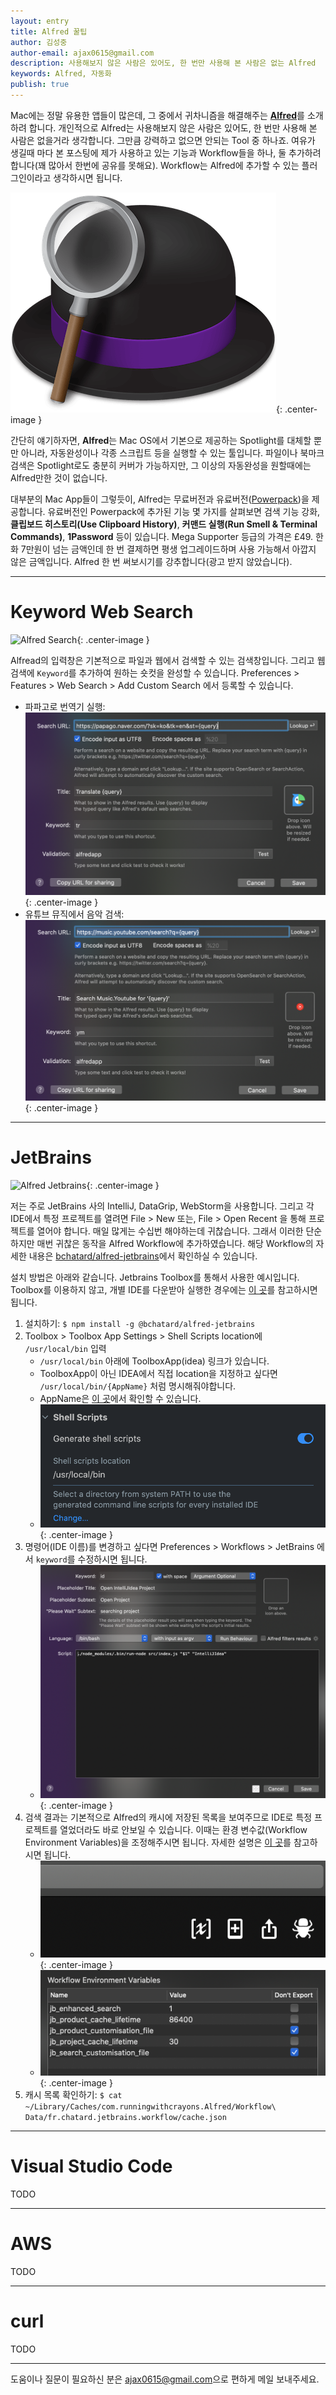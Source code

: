 ```yaml
---
layout: entry
title: Alfred 꿀팁
author: 김성중
author-email: ajax0615@gmail.com
description: 사용해보지 않은 사람은 있어도, 한 번만 사용해 본 사람은 없는 Alfred
keywords: Alfred, 자동화
publish: true
---
```


Mac에는 정말 유용한 앱들이 많은데, 그 중에서 귀차니즘을 해결해주는 [**Alfred**](https://www.alfredapp.com/)를 소개하려 합니다. 개인적으로 Alfred는 사용해보지 않은 사람은 있어도, 한 번만 사용해 본 사람은 없을거라 생각합니다. 그만큼 강력하고 없으면 안되는 Tool 중 하나죠. 여유가 생길때 마다 본 포스팅에 제가 사용하고 있는 기능과 Workflow들을 하나, 둘 추가하려 합니다(꽤 많아서 한번에 공유를 못해요). Workflow는 Alfred에 추가할 수 있는 플러그인이라고 생각하시면 됩니다.

![Alfred](/images/2020/10/07/alfred.png "Alfred"){: .center-image }

간단히 얘기하자면, **Alfred**는 Mac OS에서 기본으로 제공하는 Spotlight를 대체할 뿐만 아니라, 자동완성이나 각종 스크립트 등을 실행할 수 있는 툴입니다. 파일이나 북마크 검색은 Spotlight로도 충분히 커버가 가능하지만, 그 이상의 자동완성을 원할때에는 Alfred만한 것이 없습니다.

대부분의 Mac App들이 그렇듯이, Alfred는 무료버전과 유료버전([Powerpack](https://www.alfredapp.com/powerpack/))을 제공합니다. 유료버전인 Powerpack에 추가된 기능 몇 가지를 살펴보면 검색 기능 강화, **클립보드 히스토리(Use Clipboard History)**, **커맨드 실행(Run Smell & Terminal Commands)**, **1Password** 등이 있습니다. Mega Supporter 등급의 가격은 £49. 한화 7만원이 넘는 금액인데 한 번 결제하면 평생 업그레이드하며 사용 가능해서 아깝지 않은 금액입니다. Alfred 한 번 써보시기를 강추합니다(광고 받지 않았습니다).

---

# Keyword Web Search
![Alfred Search](/images/2020/10/07/alfred-search.gif "Alfred Search"){: .center-image }

Alfread의 입력창은 기본적으로 파일과 웹에서 검색할 수 있는 검색창입니다. 그리고 웹 검색에 `Keyword`를 추가하여 원하는 숏컷을 완성할 수 있습니다. Preferences \> Features \> Web Search \> Add Custom Search 에서 등록할 수 있습니다.

- 파파고로 번역기 실행: ![Alfred Search](/images/2020/10/07/alfred-search-1.png "Alfred Search"){: .center-image }
- 유튜브 뮤직에서 음악 검색: ![Alfred Search](/images/2020/10/07/alfred-search-2.png "Alfred Search"){: .center-image }

---

# JetBrains
![Alfred Jetbrains](/images/2020/10/07/alfred-jetbrains.gif "Alfred Jetbrains"){: .center-image }

저는 주로 JetBrains 사의 IntelliJ, DataGrip, WebStorm을 사용합니다. 그리고 각 IDE에서 특정 프로젝트를 열려면 File \> New 또는, File \> Open Recent 을 통해 프로젝트를 열어야 합니다. 매일 많게는 수십번 해야하는데 귀찮습니다. 그래서 이러한 단순하지만 매번 귀찮은 동작을 Alfred Workflow에 추가하였습니다. 해당 Workflow의 자세한 내용은 [bchatard/alfred-jetbrains](https://github.com/bchatard/alfred-jetbrains)에서 확인하실 수 있습니다.

설치 방법은 아래와 같습니다. Jetbrains Toolbox를 통해서 사용한 예시입니다. Toolbox를 이용하지 않고, 개별 IDE를 다운받아 실행한 경우에는 [이 곳](https://github.com/bchatard/alfred-jetbrains#init-shell-script)를 참고하시면 됩니다.

1. 설치하기: `$ npm install -g @bchatard/alfred-jetbrains`
2. Toolbox > Toolbox App Settings > Shell Scripts location에 `/usr/local/bin` 입력
   - `/usr/local/bin` 아래에 ToolboxApp(idea) 링크가 있습니다.
   - ToolboxApp이 아닌 IDEA에서 직접 location을 지정하고 싶다면 `/usr/local/bin/{AppName}` 처럼 명시해줘야합니다.
   - AppName은 [이 곳](https://github.com/bchatard/jetbrains-alfred-workflow#default-keywords)에서 확인할 수 있습니다.
   - ![Alfred Jetbrains](/images/2020/10/07/alfred-jetbrains-1.png "Alfred Jetbrains"){: .center-image }
3. 명령어(IDE 이름)를 변경하고 싶다면 Preferences \> Workflows \> JetBrains 에서 `keyword`를 수정하시면 됩니다.
   - ![Alfred Jetbrains](/images/2020/10/07/alfred-jetbrains-2.png "Alfred Jetbrains"){: .center-image }
4. 검색 결과는 기본적으로 Alfred의 캐시에 저장된 목록을 보여주므로 IDE로 특정 프로젝트를 열었더라도 바로 안보일 수 있습니다. 이때는 환경 변수값(Workflow Environment Variables)을 조정해주시면 됩니다. 자세한 설명은 [이 곳](https://github.com/bchatard/alfred-jetbrains#workflow-environment-variables)를 참고하시면 됩니다.
   - ![Alfred Jetbrains](/images/2020/10/07/alfred-jetbrains-3.png "Alfred Jetbrains"){: .center-image }
   - ![Alfred Jetbrains](/images/2020/10/07/alfred-jetbrains-4.png "Alfred Jetbrains"){: .center-image }
4. 캐시 목록 확인하기: `$ cat ~/Library/Caches/com.runningwithcrayons.Alfred/Workflow\ Data/fr.chatard.jetbrains.workflow/cache.json`

---

# Visual Studio Code
TODO

---

# AWS
TODO

---

# curl
TODO

---

도움이나 질문이 필요하신 분은 <a href="mailto:ajax0615gmail.com">ajax0615@gmail.com</a>으로 편하게 메일 보내주세요.
